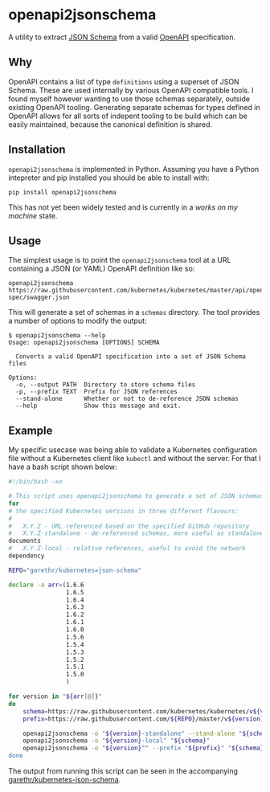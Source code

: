 # openapi2jsonschema

A utility to extract [JSON Schema](http://json-schema.org/) from a
valid [OpenAPI](https://www.openapis.org/) specification.


## Why

OpenAPI contains a list of type `definitions` using a superset of JSON
Schema. These are used internally by various OpenAPI compatible tools. I
found myself however wanting to use those schemas separately, outside
existing OpenAPI tooling. Generating separate schemas for types defined
in OpenAPI allows for all sorts of indepent tooling to be build which
can be easily maintained, because the canonical definition is shared.


## Installation

`openapi2jsonschema` is implemented in Python. Assuming you have a
Python intepreter and pip installed you should be able to install with:

```
pip install openapi2jsonschema
```

This has not yet been widely tested and is currently in a _works on my
machine_ state.


## Usage

The simplest usage is to point the `openapi2jsonschema` tool at a URL
containing a JSON (or YAML) OpenAPI definition like so:

```
openapi2jsonschema https://raw.githubusercontent.com/kubernetes/kubernetes/master/api/openapi-spec/swagger.json
```

This will generate a set of schemas in a `schemas` directory. The tool
provides a number of options to modify the output:

```
$ openapi2jsonschema --help
Usage: openapi2jsonschema [OPTIONS] SCHEMA

  Converts a valid OpenAPI specification into a set of JSON Schema files

Options:
  -o, --output PATH  Directory to store schema files
  -p, --prefix TEXT  Prefix for JSON references
  --stand-alone      Whether or not to de-reference JSON schemas
  --help             Show this message and exit.
```


## Example

My specific usecase was being able to validate a Kubernetes
configuration file without a Kubernetes client like `kubectl` and
without the server. For that I have a bash script shown below:

```bash
#!/bin/bash -xe

# This script uses openapi2jsonschema to generate a set of JSON schemas
for
# the specified Kubernetes versions in three different flavours:
#
#   X.Y.Z - URL referenced based on the specified GitHub repository
#   X.Y.Z-standalone - de-referenced schemas, more useful as standalone
documents
#   X.Y.Z-local - relative references, useful to avoid the network
dependency

REPO="garethr/kubernetes=json-schema"

declare -a arr=(1.6.6
                1.6.5
                1.6.4
                1.6.3
                1.6.2
                1.6.1
                1.6.0
                1.5.6
                1.5.4
                1.5.3
                1.5.2
                1.5.1
                1.5.0
                )

for version in "${arr[@]}"
do
    schema=https://raw.githubusercontent.com/kubernetes/kubernetes/v${version}/api/openapi-spec/swagger.json
    prefix=https://raw.githubusercontent.com/${REPO}/master/v${version}/_definitions.json

    openapi2jsonschema -o "${version}-standalone" --stand-alone "${schema}"
    openapi2jsonschema -o "${version}-local" "${schema}"
    openapi2jsonschema -o "${version}"" --prefix "${prefix}" "${schema}"
done
```

The output from running this script can be seen in the accompanying
[garethr/kubernetes-json-schema](https://github.com/garethr/kubernetes-json-schema).



